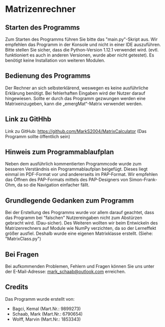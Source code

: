 # Matrizenrechner

## Starten des Programms
Zum Starten des Programms führen Sie bitte das "main.py"-Skript aus. Wir empfehlen das Programm in der Konsole und nicht in einer IDE auszuführen. Bitte stellen Sie sicher, dass die Python-Version 1.12.1 verwendet wird. (evtl. funktioniert es auch in anderen Versionen, wurde aber nicht getestet). Es benötigt keine  Installation von weiteren Modulen.

## Bedienung des Programms
Der Rechner an sich selbsterklärend, weswegen es keine ausführliche Erklärung benötigt. Bei fehlerhaften Eingaben wird der Nutzer darauf hingewiesen. Sollte er durch das Programm gezwungen werden eine Matrixeinzugeben, kann die „emergMat“-Matrix verwendet werden.

## Link zu GitHhb
Link zu GitHub: https://github.com/MarkS2004/MatrixCalculator
(Das Programm sollte öffentlich sein)

## Hinweis zum Programmablaufplan
Neben dem ausführlich kommentierten Programmcode wurde zum besseren Verständnis ein Programmablaufplan beigefügt. Dieses liegt einmal im PDF-Format vor und andererseits im PAP-Format. Wir empfehlen das Öffnen des PAP-Formats mittels des PAP-Designers von Simon-Frank-Ohm, da so die Navigation einfacher fällt.

## Grundlegende Gedanken zum Programm
Bei der Erstellung des Programms wurde vor allem darauf geachtet, dass das Programm bei "falschen" Nutzereingaben nicht zum Abstürzen gebracht wird. (Dau-sicher). Des Weiteren wollten wir beim Entwickeln des Matrizenrechners auf Module wie NumPy verzichten, da so der Lerneffekt größer ausfiel. Deshalb wurde eine eigenen Matrixklasse erstellt. (Siehe: "MatrixClass.py")

## Bei Fragen
Bei aufkommenden Problemen, Fehlern und Fragen können Sie uns unter der E-Mail-Adresse: mark_schaab@outlook.com erreichen.

## Credits
Das Programm wurde erstellt von:
- Bagci, Kemal (Mart.Nr.: 9899273)
- Schaab, Mark (Mart.Nr.: 6790654)
- Wolff, Marvin (Mart.Nr.: 1853343)